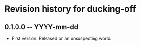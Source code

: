 # Revision history for ducking-off

## 0.1.0.0 -- YYYY-mm-dd

* First version. Released on an unsuspecting world.
